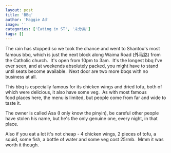 ```yaml
---
layout: post
title: 'BBq'
author: 'Maggie Ad'
image: ''
categories: ['Eating in ST', '未分类']
tags: []
---
```


The rain has stopped so we took the chance and went to Shantou's most famous bbq, which is just the next block along Waima Road (外马路) from the Catholic church.  It's open from 10pm to 3am.  It's the longest bbq I've ever seen, and at weekends absolutely packed, you might have to stand until seats become available.  Next door are two more bbqs with no business at all. 

This bbq is especially famous for its chicken wings and dried tofu, both of which were delicious, it also have some veg.  As with most famous food places here, the menu is limited, but people come from far and wide to taste it.

The owner is called Asa (I only know the pinyin), be careful other people have stolen his name, but he's the only genuine one, every night, in that place.

Also if you eat a lot it's not cheap - 4 chicken wings, 2 pieces of tofu, a squid, some fish, a bottle of water and some veg cost 25rmb.  Mmm it was worth it though.